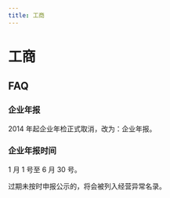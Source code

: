```yaml
---
title: 工商
---
```


# 工商

## FAQ

### 企业年报

2014 年起企业年检正式取消，改为：企业年报。

### 企业年报时间

1 月 1 号至 6 月 30 号。

过期未按时申报公示的，将会被列入经营异常名录。
